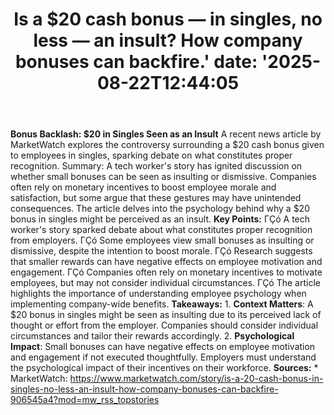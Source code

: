 ﻿---
title: "Is a $20 cash bonus — in singles, no less — an insult? How company bonuses can backfire.'
date: '2025-08-22T12:44:05"
category: "Markets"
summary: ""
slug: "is a 20 cash bonus  in singles no less  an insult how compan"
source_urls:
  - "https://www.marketwatch.com/story/is-a-20-cash-bonus-in-singles-no-less-an-insult-how-company-bonuses-can-backfire-906545a4?mod=mw_rss_topstories"
seo:
  title: "Is a $20 cash bonus — in singles, no less — an insult? How company bonuses can backfire. | Hash n Hedge'
  description: '"
  keywords: ["news", "markets", "brief"]
---
**Bonus Backlash: $20 in Singles Seen as an Insult**  A recent news article by MarketWatch explores the controversy surrounding a $20 cash bonus given to employees in singles, sparking debate on what constitutes proper recognition.  Summary: A tech worker's story has ignited discussion on whether small bonuses can be seen as insulting or dismissive. Companies often rely on monetary incentives to boost employee morale and satisfaction, but some argue that these gestures may have unintended consequences. The article delves into the psychology behind why a $20 bonus in singles might be perceived as an insult.  **Key Points:**  ΓÇó A tech worker's story sparked debate about what constitutes proper recognition from employers. ΓÇó Some employees view small bonuses as insulting or dismissive, despite the intention to boost morale. ΓÇó Research suggests that smaller rewards can have negative effects on employee motivation and engagement. ΓÇó Companies often rely on monetary incentives to motivate employees, but may not consider individual circumstances. ΓÇó The article highlights the importance of understanding employee psychology when implementing company-wide benefits.  **Takeaways:**  1. **Context Matters**: A $20 bonus in singles might be seen as insulting due to its perceived lack of thought or effort from the employer. Companies should consider individual circumstances and tailor their rewards accordingly. 2. **Psychological Impact**: Small bonuses can have negative effects on employee motivation and engagement if not executed thoughtfully. Employers must understand the psychological impact of their incentives on their workforce.  **Sources:**  * MarketWatch: https://www.marketwatch.com/story/is-a-20-cash-bonus-in-singles-no-less-an-insult-how-company-bonuses-can-backfire-906545a4?mod=mw_rss_topstories 
